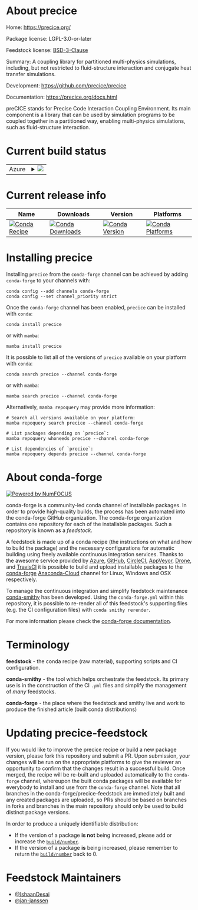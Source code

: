 About precice
=============

Home: https://precice.org/

Package license: LGPL-3.0-or-later

Feedstock license: [BSD-3-Clause](https://github.com/conda-forge/precice-feedstock/blob/main/LICENSE.txt)

Summary: A coupling library for partitioned multi-physics simulations, including, but not restricted to fluid-structure interaction and conjugate heat transfer simulations.

Development: https://github.com/precice/precice

Documentation: https://precice.org/docs.html

preCICE stands for Precise Code Interaction Coupling Environment. Its
main component is a library that can be used by simulation programs
to be coupled together in a partitioned way, enabling multi-physics
simulations, such as fluid-structure interaction.


Current build status
====================


<table>
    
  <tr>
    <td>Azure</td>
    <td>
      <details>
        <summary>
          <a href="https://dev.azure.com/conda-forge/feedstock-builds/_build/latest?definitionId=14555&branchName=main">
            <img src="https://dev.azure.com/conda-forge/feedstock-builds/_apis/build/status/precice-feedstock?branchName=main">
          </a>
        </summary>
        <table>
          <thead><tr><th>Variant</th><th>Status</th></tr></thead>
          <tbody><tr>
              <td>linux_64_mpimpichnumpy1.19python3.7.____cpython</td>
              <td>
                <a href="https://dev.azure.com/conda-forge/feedstock-builds/_build/latest?definitionId=14555&branchName=main">
                  <img src="https://dev.azure.com/conda-forge/feedstock-builds/_apis/build/status/precice-feedstock?branchName=main&jobName=linux&configuration=linux_64_mpimpichnumpy1.19python3.7.____cpython" alt="variant">
                </a>
              </td>
            </tr><tr>
              <td>linux_64_mpimpichnumpy1.19python3.8.____73_pypy</td>
              <td>
                <a href="https://dev.azure.com/conda-forge/feedstock-builds/_build/latest?definitionId=14555&branchName=main">
                  <img src="https://dev.azure.com/conda-forge/feedstock-builds/_apis/build/status/precice-feedstock?branchName=main&jobName=linux&configuration=linux_64_mpimpichnumpy1.19python3.8.____73_pypy" alt="variant">
                </a>
              </td>
            </tr><tr>
              <td>linux_64_mpimpichnumpy1.19python3.8.____cpython</td>
              <td>
                <a href="https://dev.azure.com/conda-forge/feedstock-builds/_build/latest?definitionId=14555&branchName=main">
                  <img src="https://dev.azure.com/conda-forge/feedstock-builds/_apis/build/status/precice-feedstock?branchName=main&jobName=linux&configuration=linux_64_mpimpichnumpy1.19python3.8.____cpython" alt="variant">
                </a>
              </td>
            </tr><tr>
              <td>linux_64_mpimpichnumpy1.19python3.9.____73_pypy</td>
              <td>
                <a href="https://dev.azure.com/conda-forge/feedstock-builds/_build/latest?definitionId=14555&branchName=main">
                  <img src="https://dev.azure.com/conda-forge/feedstock-builds/_apis/build/status/precice-feedstock?branchName=main&jobName=linux&configuration=linux_64_mpimpichnumpy1.19python3.9.____73_pypy" alt="variant">
                </a>
              </td>
            </tr><tr>
              <td>linux_64_mpimpichnumpy1.19python3.9.____cpython</td>
              <td>
                <a href="https://dev.azure.com/conda-forge/feedstock-builds/_build/latest?definitionId=14555&branchName=main">
                  <img src="https://dev.azure.com/conda-forge/feedstock-builds/_apis/build/status/precice-feedstock?branchName=main&jobName=linux&configuration=linux_64_mpimpichnumpy1.19python3.9.____cpython" alt="variant">
                </a>
              </td>
            </tr><tr>
              <td>linux_64_mpimpichnumpy1.21python3.10.____cpython</td>
              <td>
                <a href="https://dev.azure.com/conda-forge/feedstock-builds/_build/latest?definitionId=14555&branchName=main">
                  <img src="https://dev.azure.com/conda-forge/feedstock-builds/_apis/build/status/precice-feedstock?branchName=main&jobName=linux&configuration=linux_64_mpimpichnumpy1.21python3.10.____cpython" alt="variant">
                </a>
              </td>
            </tr><tr>
              <td>linux_64_mpiopenmpinumpy1.19python3.7.____cpython</td>
              <td>
                <a href="https://dev.azure.com/conda-forge/feedstock-builds/_build/latest?definitionId=14555&branchName=main">
                  <img src="https://dev.azure.com/conda-forge/feedstock-builds/_apis/build/status/precice-feedstock?branchName=main&jobName=linux&configuration=linux_64_mpiopenmpinumpy1.19python3.7.____cpython" alt="variant">
                </a>
              </td>
            </tr><tr>
              <td>linux_64_mpiopenmpinumpy1.19python3.8.____73_pypy</td>
              <td>
                <a href="https://dev.azure.com/conda-forge/feedstock-builds/_build/latest?definitionId=14555&branchName=main">
                  <img src="https://dev.azure.com/conda-forge/feedstock-builds/_apis/build/status/precice-feedstock?branchName=main&jobName=linux&configuration=linux_64_mpiopenmpinumpy1.19python3.8.____73_pypy" alt="variant">
                </a>
              </td>
            </tr><tr>
              <td>linux_64_mpiopenmpinumpy1.19python3.8.____cpython</td>
              <td>
                <a href="https://dev.azure.com/conda-forge/feedstock-builds/_build/latest?definitionId=14555&branchName=main">
                  <img src="https://dev.azure.com/conda-forge/feedstock-builds/_apis/build/status/precice-feedstock?branchName=main&jobName=linux&configuration=linux_64_mpiopenmpinumpy1.19python3.8.____cpython" alt="variant">
                </a>
              </td>
            </tr><tr>
              <td>linux_64_mpiopenmpinumpy1.19python3.9.____73_pypy</td>
              <td>
                <a href="https://dev.azure.com/conda-forge/feedstock-builds/_build/latest?definitionId=14555&branchName=main">
                  <img src="https://dev.azure.com/conda-forge/feedstock-builds/_apis/build/status/precice-feedstock?branchName=main&jobName=linux&configuration=linux_64_mpiopenmpinumpy1.19python3.9.____73_pypy" alt="variant">
                </a>
              </td>
            </tr><tr>
              <td>linux_64_mpiopenmpinumpy1.19python3.9.____cpython</td>
              <td>
                <a href="https://dev.azure.com/conda-forge/feedstock-builds/_build/latest?definitionId=14555&branchName=main">
                  <img src="https://dev.azure.com/conda-forge/feedstock-builds/_apis/build/status/precice-feedstock?branchName=main&jobName=linux&configuration=linux_64_mpiopenmpinumpy1.19python3.9.____cpython" alt="variant">
                </a>
              </td>
            </tr><tr>
              <td>linux_64_mpiopenmpinumpy1.21python3.10.____cpython</td>
              <td>
                <a href="https://dev.azure.com/conda-forge/feedstock-builds/_build/latest?definitionId=14555&branchName=main">
                  <img src="https://dev.azure.com/conda-forge/feedstock-builds/_apis/build/status/precice-feedstock?branchName=main&jobName=linux&configuration=linux_64_mpiopenmpinumpy1.21python3.10.____cpython" alt="variant">
                </a>
              </td>
            </tr><tr>
              <td>osx_64_mpimpichnumpy1.19python3.7.____cpython</td>
              <td>
                <a href="https://dev.azure.com/conda-forge/feedstock-builds/_build/latest?definitionId=14555&branchName=main">
                  <img src="https://dev.azure.com/conda-forge/feedstock-builds/_apis/build/status/precice-feedstock?branchName=main&jobName=osx&configuration=osx_64_mpimpichnumpy1.19python3.7.____cpython" alt="variant">
                </a>
              </td>
            </tr><tr>
              <td>osx_64_mpimpichnumpy1.19python3.8.____73_pypy</td>
              <td>
                <a href="https://dev.azure.com/conda-forge/feedstock-builds/_build/latest?definitionId=14555&branchName=main">
                  <img src="https://dev.azure.com/conda-forge/feedstock-builds/_apis/build/status/precice-feedstock?branchName=main&jobName=osx&configuration=osx_64_mpimpichnumpy1.19python3.8.____73_pypy" alt="variant">
                </a>
              </td>
            </tr><tr>
              <td>osx_64_mpimpichnumpy1.19python3.8.____cpython</td>
              <td>
                <a href="https://dev.azure.com/conda-forge/feedstock-builds/_build/latest?definitionId=14555&branchName=main">
                  <img src="https://dev.azure.com/conda-forge/feedstock-builds/_apis/build/status/precice-feedstock?branchName=main&jobName=osx&configuration=osx_64_mpimpichnumpy1.19python3.8.____cpython" alt="variant">
                </a>
              </td>
            </tr><tr>
              <td>osx_64_mpimpichnumpy1.19python3.9.____73_pypy</td>
              <td>
                <a href="https://dev.azure.com/conda-forge/feedstock-builds/_build/latest?definitionId=14555&branchName=main">
                  <img src="https://dev.azure.com/conda-forge/feedstock-builds/_apis/build/status/precice-feedstock?branchName=main&jobName=osx&configuration=osx_64_mpimpichnumpy1.19python3.9.____73_pypy" alt="variant">
                </a>
              </td>
            </tr><tr>
              <td>osx_64_mpimpichnumpy1.19python3.9.____cpython</td>
              <td>
                <a href="https://dev.azure.com/conda-forge/feedstock-builds/_build/latest?definitionId=14555&branchName=main">
                  <img src="https://dev.azure.com/conda-forge/feedstock-builds/_apis/build/status/precice-feedstock?branchName=main&jobName=osx&configuration=osx_64_mpimpichnumpy1.19python3.9.____cpython" alt="variant">
                </a>
              </td>
            </tr><tr>
              <td>osx_64_mpimpichnumpy1.21python3.10.____cpython</td>
              <td>
                <a href="https://dev.azure.com/conda-forge/feedstock-builds/_build/latest?definitionId=14555&branchName=main">
                  <img src="https://dev.azure.com/conda-forge/feedstock-builds/_apis/build/status/precice-feedstock?branchName=main&jobName=osx&configuration=osx_64_mpimpichnumpy1.21python3.10.____cpython" alt="variant">
                </a>
              </td>
            </tr><tr>
              <td>osx_64_mpiopenmpinumpy1.19python3.7.____cpython</td>
              <td>
                <a href="https://dev.azure.com/conda-forge/feedstock-builds/_build/latest?definitionId=14555&branchName=main">
                  <img src="https://dev.azure.com/conda-forge/feedstock-builds/_apis/build/status/precice-feedstock?branchName=main&jobName=osx&configuration=osx_64_mpiopenmpinumpy1.19python3.7.____cpython" alt="variant">
                </a>
              </td>
            </tr><tr>
              <td>osx_64_mpiopenmpinumpy1.19python3.8.____73_pypy</td>
              <td>
                <a href="https://dev.azure.com/conda-forge/feedstock-builds/_build/latest?definitionId=14555&branchName=main">
                  <img src="https://dev.azure.com/conda-forge/feedstock-builds/_apis/build/status/precice-feedstock?branchName=main&jobName=osx&configuration=osx_64_mpiopenmpinumpy1.19python3.8.____73_pypy" alt="variant">
                </a>
              </td>
            </tr><tr>
              <td>osx_64_mpiopenmpinumpy1.19python3.8.____cpython</td>
              <td>
                <a href="https://dev.azure.com/conda-forge/feedstock-builds/_build/latest?definitionId=14555&branchName=main">
                  <img src="https://dev.azure.com/conda-forge/feedstock-builds/_apis/build/status/precice-feedstock?branchName=main&jobName=osx&configuration=osx_64_mpiopenmpinumpy1.19python3.8.____cpython" alt="variant">
                </a>
              </td>
            </tr><tr>
              <td>osx_64_mpiopenmpinumpy1.19python3.9.____73_pypy</td>
              <td>
                <a href="https://dev.azure.com/conda-forge/feedstock-builds/_build/latest?definitionId=14555&branchName=main">
                  <img src="https://dev.azure.com/conda-forge/feedstock-builds/_apis/build/status/precice-feedstock?branchName=main&jobName=osx&configuration=osx_64_mpiopenmpinumpy1.19python3.9.____73_pypy" alt="variant">
                </a>
              </td>
            </tr><tr>
              <td>osx_64_mpiopenmpinumpy1.19python3.9.____cpython</td>
              <td>
                <a href="https://dev.azure.com/conda-forge/feedstock-builds/_build/latest?definitionId=14555&branchName=main">
                  <img src="https://dev.azure.com/conda-forge/feedstock-builds/_apis/build/status/precice-feedstock?branchName=main&jobName=osx&configuration=osx_64_mpiopenmpinumpy1.19python3.9.____cpython" alt="variant">
                </a>
              </td>
            </tr><tr>
              <td>osx_64_mpiopenmpinumpy1.21python3.10.____cpython</td>
              <td>
                <a href="https://dev.azure.com/conda-forge/feedstock-builds/_build/latest?definitionId=14555&branchName=main">
                  <img src="https://dev.azure.com/conda-forge/feedstock-builds/_apis/build/status/precice-feedstock?branchName=main&jobName=osx&configuration=osx_64_mpiopenmpinumpy1.21python3.10.____cpython" alt="variant">
                </a>
              </td>
            </tr>
          </tbody>
        </table>
      </details>
    </td>
  </tr>
</table>

Current release info
====================

| Name | Downloads | Version | Platforms |
| --- | --- | --- | --- |
| [![Conda Recipe](https://img.shields.io/badge/recipe-precice-green.svg)](https://anaconda.org/conda-forge/precice) | [![Conda Downloads](https://img.shields.io/conda/dn/conda-forge/precice.svg)](https://anaconda.org/conda-forge/precice) | [![Conda Version](https://img.shields.io/conda/vn/conda-forge/precice.svg)](https://anaconda.org/conda-forge/precice) | [![Conda Platforms](https://img.shields.io/conda/pn/conda-forge/precice.svg)](https://anaconda.org/conda-forge/precice) |

Installing precice
==================

Installing `precice` from the `conda-forge` channel can be achieved by adding `conda-forge` to your channels with:

```
conda config --add channels conda-forge
conda config --set channel_priority strict
```

Once the `conda-forge` channel has been enabled, `precice` can be installed with `conda`:

```
conda install precice
```

or with `mamba`:

```
mamba install precice
```

It is possible to list all of the versions of `precice` available on your platform with `conda`:

```
conda search precice --channel conda-forge
```

or with `mamba`:

```
mamba search precice --channel conda-forge
```

Alternatively, `mamba repoquery` may provide more information:

```
# Search all versions available on your platform:
mamba repoquery search precice --channel conda-forge

# List packages depending on `precice`:
mamba repoquery whoneeds precice --channel conda-forge

# List dependencies of `precice`:
mamba repoquery depends precice --channel conda-forge
```


About conda-forge
=================

[![Powered by
NumFOCUS](https://img.shields.io/badge/powered%20by-NumFOCUS-orange.svg?style=flat&colorA=E1523D&colorB=007D8A)](https://numfocus.org)

conda-forge is a community-led conda channel of installable packages.
In order to provide high-quality builds, the process has been automated into the
conda-forge GitHub organization. The conda-forge organization contains one repository
for each of the installable packages. Such a repository is known as a *feedstock*.

A feedstock is made up of a conda recipe (the instructions on what and how to build
the package) and the necessary configurations for automatic building using freely
available continuous integration services. Thanks to the awesome service provided by
[Azure](https://azure.microsoft.com/en-us/services/devops/), [GitHub](https://github.com/),
[CircleCI](https://circleci.com/), [AppVeyor](https://www.appveyor.com/),
[Drone](https://cloud.drone.io/welcome), and [TravisCI](https://travis-ci.com/)
it is possible to build and upload installable packages to the
[conda-forge](https://anaconda.org/conda-forge) [Anaconda-Cloud](https://anaconda.org/)
channel for Linux, Windows and OSX respectively.

To manage the continuous integration and simplify feedstock maintenance
[conda-smithy](https://github.com/conda-forge/conda-smithy) has been developed.
Using the ``conda-forge.yml`` within this repository, it is possible to re-render all of
this feedstock's supporting files (e.g. the CI configuration files) with ``conda smithy rerender``.

For more information please check the [conda-forge documentation](https://conda-forge.org/docs/).

Terminology
===========

**feedstock** - the conda recipe (raw material), supporting scripts and CI configuration.

**conda-smithy** - the tool which helps orchestrate the feedstock.
                   Its primary use is in the construction of the CI ``.yml`` files
                   and simplify the management of *many* feedstocks.

**conda-forge** - the place where the feedstock and smithy live and work to
                  produce the finished article (built conda distributions)


Updating precice-feedstock
==========================

If you would like to improve the precice recipe or build a new
package version, please fork this repository and submit a PR. Upon submission,
your changes will be run on the appropriate platforms to give the reviewer an
opportunity to confirm that the changes result in a successful build. Once
merged, the recipe will be re-built and uploaded automatically to the
`conda-forge` channel, whereupon the built conda packages will be available for
everybody to install and use from the `conda-forge` channel.
Note that all branches in the conda-forge/precice-feedstock are
immediately built and any created packages are uploaded, so PRs should be based
on branches in forks and branches in the main repository should only be used to
build distinct package versions.

In order to produce a uniquely identifiable distribution:
 * If the version of a package **is not** being increased, please add or increase
   the [``build/number``](https://docs.conda.io/projects/conda-build/en/latest/resources/define-metadata.html#build-number-and-string).
 * If the version of a package **is** being increased, please remember to return
   the [``build/number``](https://docs.conda.io/projects/conda-build/en/latest/resources/define-metadata.html#build-number-and-string)
   back to 0.

Feedstock Maintainers
=====================

* [@IshaanDesai](https://github.com/IshaanDesai/)
* [@jan-janssen](https://github.com/jan-janssen/)

